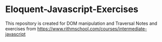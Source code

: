 # Eloquent-Javascript-Exercises

This repository is created for DOM manipulation and Traversal Notes and exercises
from https://www.rithmschool.com/courses/intermediate-javascript
